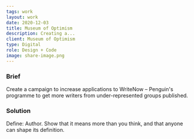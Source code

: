 ```yaml
---
tags: work
layout: work
date: 2020-12-03
title: Museum of Optimism
description: Creating a...
client: Museum of Optimism
type: Digital
role: Design + Code
image: share-image.png
---
```

### Brief 
Create a campaign to increase applications to WriteNow – Penguin's programme to get more writers from under-represented groups published. 

### Solution
Define: Author. Show that it means more than you think, and that anyone can shape its definition. 
